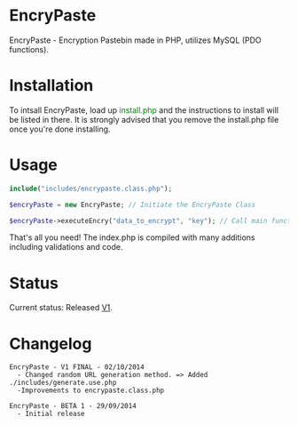 EncryPaste
==========

EncryPaste - Encryption Pastebin made in PHP, utilizes MySQL (PDO functions).

Installation
=============
To intsall EncryPaste, load up <font color="green"> install.php </font> and the instructions to install will be listed in there.
It is strongly advised that you remove the install.php file once you're done installing.

Usage
=======

```php
include("includes/encrypaste.class.php");

$encryPaste = new EncryPaste; // Initiate the EncryPaste Class

$encryPaste->executeEncry("data_to_encrypt", "key"); // Call main function with 2 params: data and key.

```

That's all you need! The index.php is compiled with many additions including validations and code. 

Status
======

Current status: Released <a href="https://github.com/redrails/EncryPaste/releases/tag/v1">V1</a>.

Changelog
=========

```
EncryPaste - V1 FINAL - 02/10/2014
  - Changed random URL generation method. => Added ./includes/generate.use.php
  -Improvements to encrypaste.class.php

EncryPaste - BETA 1 - 29/09/2014
  - Initial release
  
```
